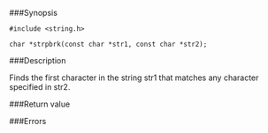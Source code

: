 ###Synopsis

`#include <string.h>`

`char *strpbrk(const char *str1, const char *str2);`

###Description

Finds the first character in the string str1 that matches any character specified in str2.

###Return value

###Errors